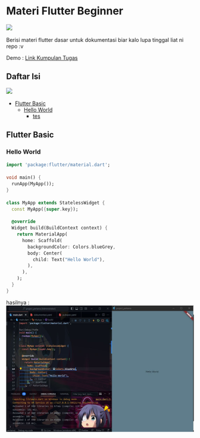 # Materi Flutter Beginner

<img src="https://i.pinimg.com/originals/75/8f/1c/758f1cd8cede9c3e4711306fc030f4ce.gif"/></a>

Berisi materi flutter dasar untuk dokumentasi biar kalo lupa tinggal liat ni repo :v

Demo : [Link Kumpulan Tugas](https://jauhariq.github.io/Mobile-programming/)

## Daftar Isi
<img src="https://i.pinimg.com/originals/0d/0a/ae/0d0aae238b7f6f4b89a627375bdd2eeb.gif"/></a>
- [Flutter Basic](#flutter-basic)
  - [Hello World](#hello-world)
    - [tes](#tes)

## Flutter Basic

### Hello World
```dart
import 'package:flutter/material.dart';

void main() {
  runApp(MyApp());
}

class MyApp extends StatelessWidget {
  const MyApp({super.key});

  @override
  Widget build(BuildContext context) {
    return MaterialApp(
      home: Scaffold(
        backgroundColor: Colors.blueGrey,
        body: Center(
          child: Text("Hello World"),
        ),
      ),
    );
  }
}
```
hasilnya : 
<img src="https://github.com/Jauhariq/Mobile-programming/raw/materi/assets/helloworld.JPG"/></a>
